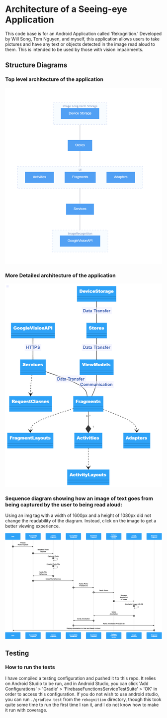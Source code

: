 # Architecture of a Seeing-eye Application

This code base is for an Android Application called 'Rekognition.' Developed by Will Song, Tom Nguyen, and myself, this application allows users to take pictures and have any text or objects detected in the image read aloud to them. This is intended to be used by those with vision impairments.

## Structure Diagrams

### Top level architecture of the application

![architecture diagram](/imgs/Top_Level_Architecture.png)

### More Detailed architecture of the application

![architecture diagram](/imgs/Detailed_Architecture.png)

### Sequence diagram showing how an image of text goes from being captured by the user to being read aloud:

Using an img tag with a width of 1600px and a height of 1080px did not change the readability of the diagram. Instead, click on the image to get a better viewing experience.
<!-- <img src="https://user-images.githubusercontent.com/62970170/150383233-6d5f1bfc-9510-489e-bfdf-7942a73f9eaf.png" width="1600" height="1080"> -->
![architecture diagram](/imgs/Image_Capture_Sequence.png)

## Testing

### How to run the tests

I have compiled a testing configuration and pushed it to this repo. It relies on Android Studio to be run, and in Android Studio, you can click 'Add Configurations' > 'Gradle' > 'FirebaseFunctionsServiceTestSuite' > 'OK' in order to access this configuration.
If you do not wish to use android studio, you can run `./gradlew test` from the `rekognition` directory, though this took quite some time to run the first time I ran it, and I do not know how to make it run with coverage.
